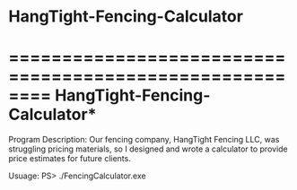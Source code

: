 # HangTight-Fencing-Calculator


========================================================
   **********HangTight-Fencing-Calculator***********
========================================================
Program Description:
Our fencing company, HangTight Fencing LLC, was struggling pricing materials, so I designed and wrote a calculator to provide price estimates for future clients.

Usuage:
PS> ./FencingCalculator.exe

